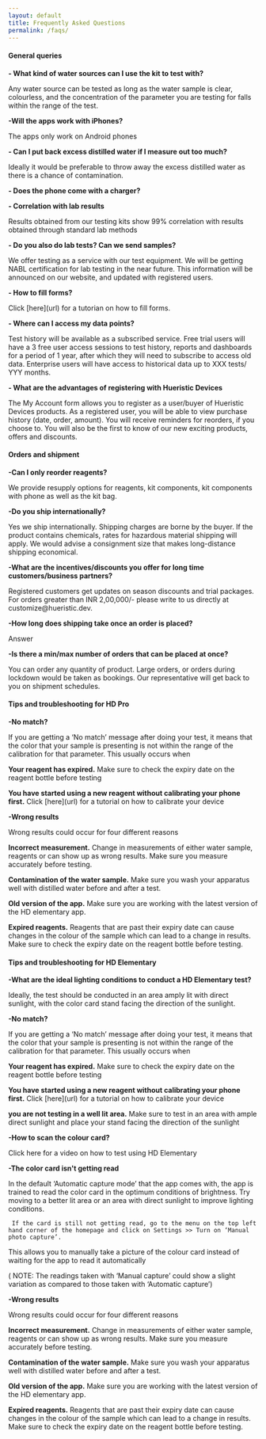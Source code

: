 ```yaml
---
layout: default
title: Frequently Asked Questions
permalink: /faqs/
---
```


#### General queries

<strong>- What kind of water sources can I use the kit to test with?</strong>
<p>Any water source can be tested as long as the water sample is clear, colourless, and the concentration of the parameter you are testing for falls within the range of the test.</p>

<strong>-Will the apps work with iPhones?</strong>
<p>The apps only work on Android phones</p>

<strong>- Can I put back excess  distilled water if I measure out too much?</strong>
<p>Ideally it would be preferable to throw away the excess distilled water as there is a chance of contamination.</p>

<strong>- Does the phone come with a charger?</strong>
<p><answer></p>
  
<strong>- Correlation with lab results</strong>
<p>Results obtained from our testing kits show 99% correlation with results obtained through standard lab methods</p>

<strong>- Do you also do lab tests? Can we send samples?</strong>
<p>We offer testing as a service with our test equipment. We will be getting NABL certification for lab testing in the near future. This information will be announced on our website, and updated with registered users.</p>

<strong>- How to fill forms?</strong>
<p>Click [here](url) for a tutorian on how to fill forms.</p>

<strong>- Where can I access my data points?</strong>
<p>Test history will be available as a subscribed service. Free trial users will have a 3 free user access sessions to test history, reports and dashboards for a period of 1 year, after which they will need to subscribe to access old data. Enterprise users will have access to historical data up to XXX tests/ YYY months.</p>

<strong>- What are the advantages of registering with Hueristic Devices </strong>
<p>The My Account form allows you to register as a user/buyer of Hueristic Devices products. As a registered user, you will be able to view purchase history (date, order, amount). You will receive reminders for reorders, if you choose to. You will also be the first to know of our new exciting products, offers and discounts.</p>


#### Orders and shipment


<strong>-Can I only reorder reagents?</strong>
<p>We provide resupply options for reagents, kit components, kit components with phone as well as the kit bag.</p>


<strong>-Do you ship internationally?</strong>
<p>Yes we ship internationally. Shipping charges are borne by the buyer. If the product contains chemicals, rates for hazardous material shipping will apply. We would advise a consignment size that makes long-distance shipping economical.</p>

<strong>-What are the incentives/discounts you offer for long time customers/business partners?</strong>
<p>Registered customers get updates on season discounts and trial packages. For orders greater than INR 2,00,000/- please write to us directly at customize@hueristic.dev. </p>

<strong>-How long does shipping take once an order is placed?</strong>
<p>Answer</p>

<strong>-Is there a min/max number of orders that can be placed at once?</strong>
<p>You can order any quantity of product. Large orders, or orders during lockdown would be taken as bookings. Our representative will get back to you on shipment schedules.</p>


#### Tips and troubleshooting for HD Pro


<strong>-No match?</strong>
<p>
  If you are getting a ‘No match’ message after doing your test, it means that the color that your sample is presenting is not within the range of the calibration for that parameter. This usually occurs when 
  <p><strong>Your reagent has expired.</strong> Make sure to check the expiry date on the reagent bottle before testing</p>
  <p><strong>You have started using a new reagent without calibrating your phone first.</strong> Click [here](url) for a tutorial on how to calibrate your device</p>
</p>

<strong>-Wrong results</strong>
<p>
  Wrong results could occur for four different reasons
<p><strong>Incorrect measurement.</strong> Change in measurements of either water sample, reagents or can show up as wrong results. Make sure you measure accurately before testing.</p>
<p><strong>Contamination of the water sample.</strong> Make sure you wash your apparatus well with distilled water before and after a test.</p>
<p><strong>Old version of the app.</strong> Make sure you are working with the latest version of the HD elementary app.<p>
<p><strong>Expired reagents.</strong> Reagents that are past their expiry date can cause changes in the colour of the sample which can lead to a change in results. Make sure to check the expiry date on the reagent bottle before testing.</p>
</p>


#### Tips and troubleshooting for HD Elementary


<strong>-What are the ideal lighting conditions to conduct a HD Elementary test?</strong>
<p>Ideally, the test should be conducted in an area amply lit with direct sunlight, with the color card stand facing the direction of the sunlight.</p>

<strong>-No match?</strong>
<p>
  If you are getting a ‘No match’ message after doing your test, it means that the color that your sample is presenting is not within the range of the calibration for that parameter. This usually occurs when 
  <p><strong>Your reagent has expired.</strong> Make sure to check the expiry date on the reagent bottle before testing</p>
  <p><strong>You have started using a new reagent without calibrating your phone first.</strong> Click [here](url) for a tutorial on how to calibrate your device</p>
  <p><strong>you are not testing in a well lit area.</strong> Make sure to test in an area with ample direct sunlight and place your stand facing the direction of the sunlight</p>
</p>

<strong>-How to scan the colour card?</strong>
<p>Click here for a video on how to test using HD Elementary</p>

<strong>-The color card isn't getting read</strong>
<p>
  <p>In the default ‘Automatic capture mode’ that the app comes with, the app is trained to read the color card in the optimum conditions of brightness. Try moving to a better lit area or an area with direct sunlight to improve lighting conditions.</p>
  
     If the card is still not getting read, go to the menu on the top left hand corner of the homepage and click on Settings >> Turn on ‘Manual photo capture’.
This allows you to manually take a picture of the colour card instead of waiting for the app to read it automatically

<p> ( NOTE: The readings taken with ‘Manual capture’ could show a slight variation as compared to those taken with ‘Automatic capture’)</p>

</p>

<strong>-Wrong results</strong>
<p>
  Wrong results could occur for four different reasons
<p><strong>Incorrect measurement.</strong> Change in measurements of either water sample, reagents or can show up as wrong results. Make sure you measure accurately before testing.</p>
<p><strong>Contamination of the water sample.</strong> Make sure you wash your apparatus well with distilled water before and after a test.</p>
<p><strong>Old version of the app.</strong> Make sure you are working with the latest version of the HD elementary app.<p>
<p><strong>Expired reagents.</strong> Reagents that are past their expiry date can cause changes in the colour of the sample which can lead to a change in results. Make sure to check the expiry date on the reagent bottle before testing.</p>
</p>


